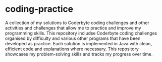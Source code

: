 # coding-practice
A collection of my solutions to Coderbyte coding challenges and other activities and challenges that allow me to practice and improve my programming skills. This repository includse Coderbyte coding challenges organised by difficulty and various other programs that have been developed as practice. Each solution is implemented in Java with clean, efficient code and explanations where necessary. This repository showcases my problem-solving skills and tracks my progress over time. 
